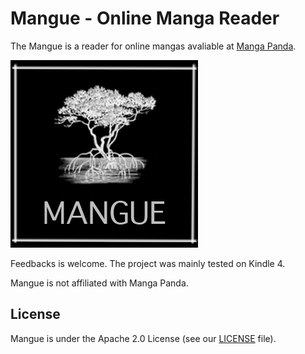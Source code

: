 Mangue - Online Manga Reader
=====================

The Mangue is a reader for online mangas avaliable at [Manga Panda](http://www.mangapanda.com).

![Logo](https://raw.githubusercontent.com/repinel/Mangue/master/images/mangue_logo.jpg)

Feedbacks is welcome. The project was mainly tested on Kindle 4.

Mangue is not affiliated with Manga Panda.

License
-------

Mangue is under the Apache 2.0 License (see our [LICENSE](https://raw.github.com/repinel/Mangue/master/doc/Apache-2.0) file).
